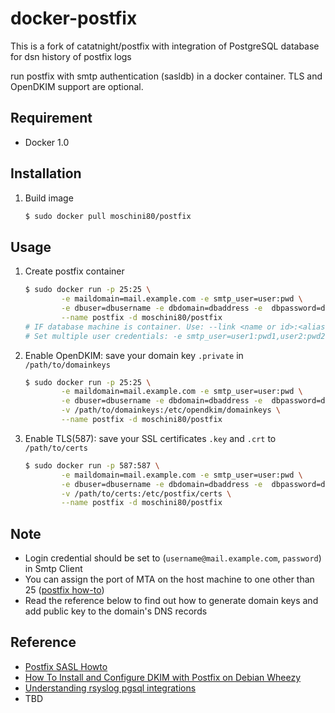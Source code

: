 docker-postfix
==============

This is a fork of catatnight/postfix with integration of PostgreSQL database for dsn history of postfix logs

run postfix with smtp authentication (sasldb) in a docker container.
TLS and OpenDKIM support are optional.

## Requirement
+ Docker 1.0


## Installation
1. Build image

	```bash
	$ sudo docker pull moschini80/postfix
	```

## Usage
1. Create postfix container 

	```bash
	$ sudo docker run -p 25:25 \
			-e maildomain=mail.example.com -e smtp_user=user:pwd \
			-e dbuser=dbusername -e dbdomain=dbaddress -e  dbpassword=dbpwd -e dbname=databasename \
			--name postfix -d moschini80/postfix
	# IF database machine is container. Use: --link <name or id>:<alias{use this on dbdomain env}>
	# Set multiple user credentials: -e smtp_user=user1:pwd1,user2:pwd2,...,userN:pwdN
	```
2. Enable OpenDKIM: save your domain key ```.private``` in ```/path/to/domainkeys```

	```bash
	$ sudo docker run -p 25:25 \
			-e maildomain=mail.example.com -e smtp_user=user:pwd \
			-e dbuser=dbusername -e dbdomain=dbaddress -e  dbpassword=dbpwd -e dbname=databasename \
			-v /path/to/domainkeys:/etc/opendkim/domainkeys \
			--name postfix -d moschini80/postfix
	```
3. Enable TLS(587): save your SSL certificates ```.key``` and ```.crt``` to  ```/path/to/certs```

	```bash
	$ sudo docker run -p 587:587 \
			-e maildomain=mail.example.com -e smtp_user=user:pwd \
			-e dbuser=dbusername -e dbdomain=dbaddress -e  dbpassword=dbpwd -e dbname=databasename \
			-v /path/to/certs:/etc/postfix/certs \
			--name postfix -d moschini80/postfix
	```

## Note
+ Login credential should be set to (`username@mail.example.com`, `password`) in Smtp Client
+ You can assign the port of MTA on the host machine to one other than 25 ([postfix how-to](http://www.postfix.org/MULTI_INSTANCE_README.html))
+ Read the reference below to find out how to generate domain keys and add public key to the domain's DNS records

## Reference
+ [Postfix SASL Howto](http://www.postfix.org/SASL_README.html)
+ [How To Install and Configure DKIM with Postfix on Debian Wheezy](https://www.digitalocean.com/community/articles/how-to-install-and-configure-dkim-with-postfix-on-debian-wheezy)
+ [Understanding rsyslog pgsql integrations](https://www.rsyslog.com/doc/v8-stable/configuration/modules/ompgsql.html)
+ TBD
